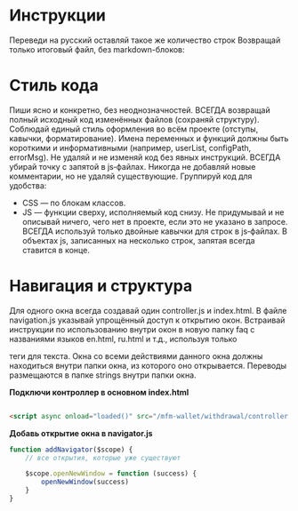 # Инструкции

Переведи на русский
оставляй такое же количество строк
Возвращай только итоговый файл, без markdown-блоков:
# Стиль кода

Пиши ясно и конкретно, без неоднозначностей.
ВСЕГДА возвращай полный исходный код изменённых файлов (сохраняй структуру).
Соблюдай единый стиль оформления во всём проекте (отступы, кавычки, форматирование).
Имена переменных и функций должны быть короткими и информативными (например, userList, configPath, errorMsg).
Не удаляй и не изменяй код без явных инструкций.
ВСЕГДА убирай точку с запятой в js‑файлах.
Никогда не добавляй новые комментарии, но не удаляй существующие.
Группируй код для удобства:
- CSS — по блокам классов.
- JS — функции сверху, исполняемый код снизу.
Не придумывай и не описывай ничего, чего нет в проекте, если это не указано в запросе.
ВСЕГДА используй только двойные кавычки для строк в js‑файлах.
В объектах js, записанных на несколько строк, запятая всегда ставится в конце.

# Навигация и структура

Для одного окна всегда создавай один controller.js и index.html.
В файле navigation.js указывай упрощённый доступ к открытию окон.
Встраивай инструкции по использованию внутри окон в новую папку faq с названиями языков en.html, ru.html и т.д., используя только <p> теги для текста.
Окна со всеми действиями данного окна должны находиться внутри папки окна, из которого оно открывается.
Переводы размещаются в папке strings внутри папки окна.

**Подключи контроллер в основном index.html**

```html

<script async onload="loaded()" src="/mfm-wallet/withdrawal/controller.js?v=15"></script>
```

**Добавь открытие окна в navigator.js**

```javascript
function addNavigator($scope) {
	// все открытия, которые уже существуют

	$scope.openNewWindow = function (success) {
		openNewWindow(success)
	}
}
```